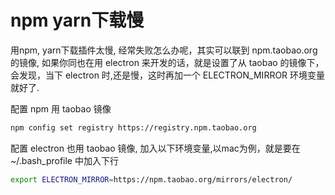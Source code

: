 # npm yarn下载慢

用npm, yarn下载插件太慢, 经常失败怎么办呢，其实可以联到 npm.taobao.org 的镜像, 如果你同也在用 electron 来开发的话，就是设置了从 taobao 的镜像下，会发现，当下 electron 时,还是慢，这时再加一个 ELECTRON_MIRROR 环境变量就好了.

配置 npm 用 taobao 镜像

```bash
npm config set registry https://registry.npm.taobao.org
```

配置 electron 也用 taobao 镜像, 加入以下环境变量,以mac为例，就是要在 ~/.bash_profile 中加入下行

```bash
export ELECTRON_MIRROR=https://npm.taobao.org/mirrors/electron/
```
